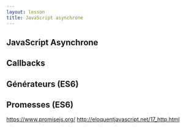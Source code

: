 ```yaml
---
layout: lesson
title: JavaScript asynchrone
---
```


<section>

# JavaScript Asynchrone

</section>
<section>

## Callbacks

</section>
<section>

## Générateurs (ES6)

</section>
<section>

## Promesses (ES6)

https://www.promisejs.org/
http://eloquentjavascript.net/17_http.html

</section>
<section>
